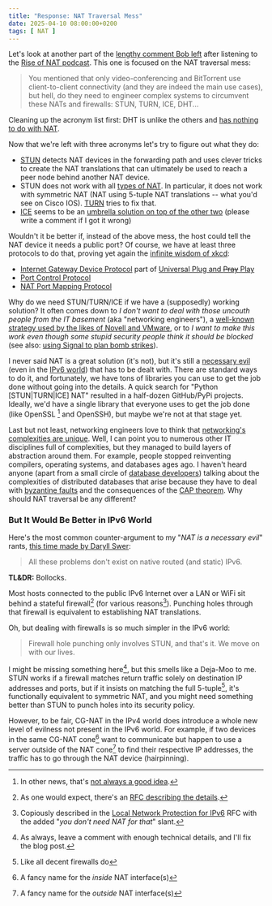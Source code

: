 ```yaml
---
title: "Response: NAT Traversal Mess"
date: 2025-04-10 08:00:00+0200
tags: [ NAT ]
---
```

Let's look at another part of the [lengthy comment Bob left](https://blog.ipspace.net/2025/03/rise-of-nat/#2571) after listening to the [Rise of NAT podcast](/2025/03/rise-of-nat/). This one is focused on the NAT traversal mess:

> You mentioned that only video-conferencing and BitTorrent use client-to-client connectivity (and they are indeed the main use cases), but hell, do they need to engineer complex systems to circumvent these NATs and firewalls: STUN, TURN, ICE, DHT...

Cleaning up the acronym list first: DHT is unlike the others and [has nothing to do with NAT](https://en.wikipedia.org/wiki/Distributed_hash_table).
<!--more-->
Now that we're left with three acronyms let's try to figure out what they do:

* [STUN](https://en.wikipedia.org/wiki/STUN) detects NAT devices in the forwarding path and uses clever tricks to create the NAT translations that can ultimately be used to reach a peer node behind another NAT device.
* STUN does not work with all [types of NAT](https://en.wikipedia.org/wiki/Network_address_translation#Methods_of_translation). In particular, it does not work with symmetric NAT (NAT using 5-tuple NAT translations -- what you'd see on Cisco IOS). [TURN](https://en.wikipedia.org/wiki/Traversal_Using_Relays_around_NAT) tries to fix that.
* [ICE](https://en.wikipedia.org/wiki/Interactive_Connectivity_Establishment) seems to be an [umbrella solution on top of the other two](https://datatracker.ietf.org/doc/html/rfc8445) (please write a comment if I got it wrong)

Wouldn't it be better if, instead of the above mess, the host could tell the NAT device it needs a public port? Of course, we have at least three protocols to do that, proving yet again the [infinite wisdom of xkcd](https://xkcd.com/927/):

* [Internet Gateway Device Protocol](https://en.wikipedia.org/wiki/Internet_Gateway_Device_Protocol) part of [Universal Plug and ~~Pray~~ Play](https://en.wikipedia.org/wiki/Universal_Plug_and_Play)
* [Port Control Protocol](https://en.wikipedia.org/wiki/Port_Control_Protocol)
* [NAT Port Mapping Protocol](https://en.wikipedia.org/wiki/NAT_Port_Mapping_Protocol)

Why do we need STUN/TURN/ICE if we have a (supposedly) working solution? It often comes down to *I don't want to deal with those uncouth people from the IT basement* (aka "networking engineers"), a [well-known strategy used by the likes of Novell and VMware](https://blog.ipspace.net/2019/10/the-cost-of-disruptiveness-and/), or to *I want to make this work even though some stupid security people think it should be blocked* (see also: [using Signal to plan bomb strikes](https://en.wikipedia.org/wiki/United_States_government_group_chat_leak)).

I never said NAT is a great solution (it's not), but it's still a [necessary evil](/2025/03/response-end-to-end-connectivity/) (even in the [IPv6 world](/2011/12/we-just-might-need-nat66/)) that has to be dealt with. There are standard ways to do it, and fortunately, we have tons of libraries you can use to get the job done without going into the details. A quick search for "Python [STUN|TURN|ICE] NAT" resulted in a half-dozen GitHub/PyPi projects. Ideally, we'd have a single library that everyone uses to get the job done (like OpenSSL [^NAGA] and OpenSSH), but maybe we're not at that stage yet.

[^NAGA]: In other news, that's [not always a good idea](https://en.wikipedia.org/wiki/OpenSSL#Notable_vulnerabilities).

Last but not least, networking engineers love to think that [networking's complexities are unique](https://blog.ipspace.net/2014/02/is-cli-in-my-way-or-is-it-just-symptom/). Well, I can point you to numerous other IT disciplines full of complexities, but they managed to build layers of abstraction around them. For example, people stopped reinventing compilers, operating systems, and databases ages ago. I haven't heard anyone (apart from a small circle of [database developers](https://brooker.co.za/blog/2024/12/03/aurora-dsql.html)) talking about the complexities of distributed databases that arise because they have to deal with [byzantine faults](https://en.wikipedia.org/wiki/Byzantine_fault) and the consequences of the [CAP theorem](https://en.wikipedia.org/wiki/CAP_theorem). Why should NAT traversal be any different?

### But It Would Be Better in IPv6 World

Here's the most common counter-argument to my "_NAT is a necessary evil_" rants, [this time made by Daryll Swer](https://blog.ipspace.net/2025/03/response-end-to-end-connectivity/#2585):

> All these problems don't exist on native routed (and static) IPv6.

**TL&DR:** Bollocks.

Most hosts connected to the public IPv6 Internet over a LAN or WiFi sit behind a stateful firewall[^SFW6] (for various reasons[^SFR]). Punching holes through that firewall is equivalent to establishing NAT translations.

[^SFW6]: As one would expect, there's an [RFC describing the details](https://datatracker.ietf.org/doc/html/rfc6092).

[^SFR]: Copiously described in the [Local Network Protection for IPv6](https://datatracker.ietf.org/doc/html/rfc4864) RFC with the added "_you don't need NAT for that_" slant.

Oh, but dealing with firewalls is so much simpler in the IPv6 world:

> Firewall hole punching only involves STUN, and that's it. We move on with our lives.

I might be missing something here[^LCF], but this smells like a Deja-Moo to me. STUN works if a firewall matches return traffic solely on destination IP addresses and ports, but if it insists on matching the full 5-tuple[^GFW], it's functionally equivalent to symmetric NAT, and you might need something better than STUN to punch holes into its security policy.

[^LCF]: As always, leave a comment with enough technical details, and I'll fix the blog post.

[^GFW]: Like all decent firewalls do

However, to be fair, CG-NAT in the IPv4 world does introduce a whole new level of evilness not present in the IPv6 world. For example, if two devices in the same CG-NAT cone[^INS] want to communicate but happen to use a server outside of the NAT cone[^OUT] to find their respective IP addresses, the traffic has to go through the NAT device (hairpinning).

[^INS]: A fancy name for the *inside* NAT interface(s)

[^OUT]: A fancy name for the *outside* NAT interface(s)
